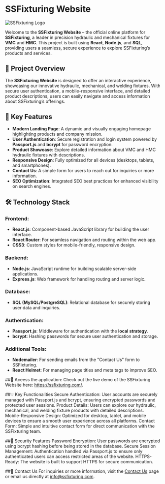 # SSFixturing Website

![SSFixturing Logo](https://ssfixturing.com/sslogo.png)

Welcome to the **SSFixturing Website** – the official online platform for **SSFixturing**, a leader in precision hydraulic and mechanical fixtures for **VMC** and **HMC**. This project is built using **React**, **Node.js**, and **SQL**, providing users a seamless, secure experience to explore SSFixturing’s products and services.

## 🚀 Project Overview

The **SSFixturing Website** is designed to offer an interactive experience, showcasing our innovative hydraulic, mechanical, and welding fixtures. With secure user authentication, a mobile-responsive interface, and detailed product descriptions, users can easily navigate and access information about SSFixturing’s offerings.

## 🌟 Key Features

- **Modern Landing Page**: A dynamic and visually engaging homepage highlighting products and company mission.
- **User Authentication**: Secure registration and login system powered by **Passport.js** and **bcrypt** for password encryption.
- **Product Showcase**: Explore detailed information about VMC and HMC hydraulic fixtures with descriptions.
- **Responsive Design**: Fully optimized for all devices (desktops, tablets, and smartphones).
- **Contact Us**: A simple form for users to reach out for inquiries or more information.
- **SEO Optimization**: Integrated SEO best practices for enhanced visibility on search engines.

## 🛠️ Technology Stack

### Frontend:
- **React.js**: Component-based JavaScript library for building the user interface.
- **React Router**: For seamless navigation and routing within the web app.
- **CSS3**: Custom styles for mobile-friendly, responsive design.

### Backend:
- **Node.js**: JavaScript runtime for building scalable server-side applications.
- **Express.js**: Web framework for handling routing and server logic.

### Database:
- **SQL (MySQL/PostgreSQL)**: Relational database for securely storing user data and inquiries.

### Authentication:
- **Passport.js**: Middleware for authentication with the **local strategy**.
- **bcrypt**: Hashing passwords for secure user authentication and storage.

### Additional Tools:
- **Nodemailer**: For sending emails from the "Contact Us" form to SSFixturing.
- **React Helmet**: For managing page titles and meta tags to improve SEO.

##🎯 Aceess the application:
Check out the live demo of the SSFixturing Website here: https://ssfixturing.com/.

##💡 Key Functionalities
Secure Authentication: User accounts are securely managed with Passport.js and bcrypt, ensuring encrypted passwords and protected user sessions.
Product Details: Users can explore our hydraulic, mechanical, and welding fixture products with detailed descriptions.
Mobile-Responsive Design: Optimized for desktop, tablet, and mobile devices to ensure a smooth user experience across all platforms.
Contact Form: Simple and intuitive contact form for direct communication with the SSFixturing team.

##🔐 Security Features
Password Encryption: User passwords are encrypted using bcrypt hashing before being stored in the database.
Secure Session Management: Authentication handled via Passport.js to ensure only authenticated users can access restricted areas of the website.
HTTPS-Ready: The website is built to support HTTPS for secure communication.

##📧 Contact Us
For inquiries or more information, visit the [Contact Us](https://www.ssfixturing.com/contact) page or email us directly at info@ssfixturing.com.
